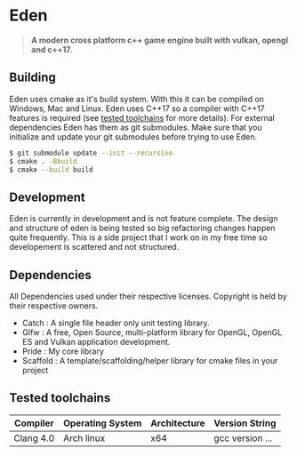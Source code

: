 # Eden

> **A modern cross platform c++ game engine built with vulkan, opengl and c++17.**

## Building

Eden uses cmake as it's build system. With this it can be compiled on Windows, Mac and Linux. Eden uses C++17 so a 
compiler with C++17 features is required (see [tested toolchains](#tested-toolchains) for more details). For external dependencies
Eden has them as git submodules. Make sure that you initialize and update your git submodules before trying to use Eden.

```bash
$ git submodule update --init --recursive
$ cmake . -Bbuild
$ cmake --build build
```

## Development

Eden is currently in development and is not feature complete. The design and structure of eden is being tested so big 
refactoring changes happen quite frequently. This is a side project that I work on in my free time so developement
is scattered and not structured.

## Dependencies

All Dependencies used under their respective licenses. Copyright is held by their respective owners.

* Catch : A single file header only unit testing library.
* Glfw : A free, Open Source, multi-platform library for OpenGL, OpenGL ES and Vulkan application development.
* Pride : My core library
* Scaffold : A template/scaffolding/helper library for cmake files in your project

## Tested toolchains
| Compiler     | Operating System              | Architecture | Version String |
| -------------|-------------------------------|--------------|----------------|
| Clang 4.0    | Arch linux                    | x64          | gcc version ...|
